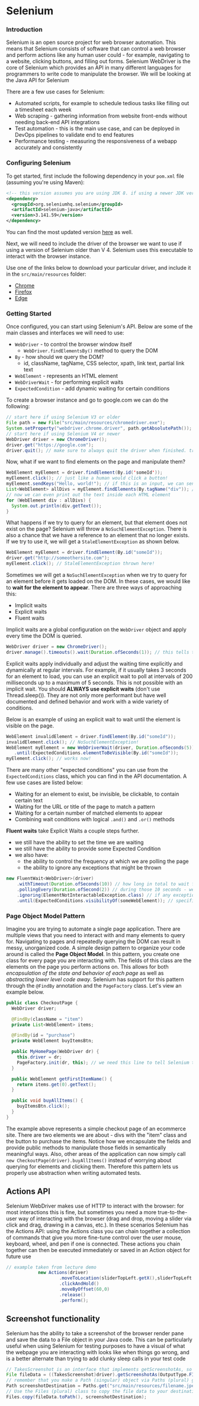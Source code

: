 # Selenium

### Introduction

Selenium is an open source project for web browser automation. This means that Selenium consists of software that can control a web browser and perform actions like any human user could - for example, navigating to a website, clicking buttons, and filling out forms. Selenium WebDriver is the core of Selenium which provides an API in many different languages for programmers to write code to manipulate the browser. We will be looking at the Java API for Selenium

There are a few use cases for Selenium:
* Automated scripts, for example to schedule tedious tasks like filling out a timesheet each week
* Web scraping - gathering information from website front-ends without needing back-end API integrations
* Test automation - this is the main use case, and can be deployed in DevOps pipelines to validate end to end features
* Performance testing - measuring the responsiveness of a webapp accurately and consistently

### Configuring Selenium

To get started, first include the following dependency in your `pom.xml` file (assuming you're using Maven):

```xml
<!-- this version assumes you are using JDK 8. if using a newer JDK version 4.* is easier to set up -->
<dependency>
  <groupId>org.seleniumhq.selenium</groupId>
  <artifactId>selenium-java</artifactId>
  <version>3.141.59</version>
</dependency>
```

You can find the most updated version [here](https://www.selenium.dev/maven/) as well.

Next, we will need to include the driver of the browser we want to use if using a version of Selenium older than V 4. Selenium uses this executable to interact with the browser instance.

Use one of the links below to download your particular driver, and include it in the `src/main/resources` folder:
* [Chrome](https://chromedriver.chromium.org/downloads)
* [Firefox](https://github.com/mozilla/geckodriver/releases)
* [Edge](https://developer.microsoft.com/en-us/microsoft-edge/tools/webdriver/)

### Getting Started

Once configured, you can start using Selenium's API. Below are some of the main classes and interfaces we will need to use:
* `WebDriver` - to control the browser window itself
  * `WebDriver.findElementsBy()` method to query the DOM
* `By` - how should we query the DOM?
  * id, className, tagName, CSS selector, xpath, link text, partial link text
* `WebElement` - represents an HTML element
* `WebDriverWait` - for performing explicit waits
* `ExpectedCondition` - add dynamic waiting for certain conditions

To create a browser instance and go to google.com we can do the following:

```java
// start here if using Selenium V3 or older
File path = new File("src/main/resources/chromedriver.exe");
System.setProperty("webdriver.chrome.driver", path.getAbsolutePath());
// start here if using Selenium V4 or newer
WebDriver driver = new ChromeDriver();
driver.get("https://google.com");
driver.quit(); // make sure to always quit the driver when finished. try/finally works well for this
```

Now, what if we want to find elements on the page and manipulate them?

```java
WebElement myElement = driver.findElement(By.id('someId'));
myElement.click(); // just like a human would click a button!
myElement.sendKeys("Hello, world!"); // if this is an input, we can send text to it
List<WebElement> allDivs = myElement.findElements(By.tagName("div")); // we can search within elements too!
// now we can even print out the text inside each HTML element
for (WebElement div : allDivs) {
  System.out.println(div.getText());
}
```

What happens if we try to query for an element, but that element does not exist on the page? Selenium will throw a `NoSuchElementException`. There is also a chance that we have a reference to an element that no longer exists. If we try to use it, we will get a `StaleElementException` as shown below.

```java
WebElement myElement = driver.findElement(By.id("someId"));
driver.get("http://someothersite.com");
myElement.click(); // StaleElementException thrown here!
```

Sometimes we will get a `NoSuchElementException` when we try to query for an element before it gets loaded on the DOM. In these cases, we would like
to **wait for the element to appear**. There are three ways of approaching this:
* Implicit waits
* Explicit waits
* Fluent waits

Implicit waits are a global configuration on the `WebDriver` object and apply every time the DOM is queried. 
```java
WebDriver driver = new ChromeDriver();
driver.manage().timeouts().wait(Duration.ofSeconds(1)); // this tells the driver to wait up to one second for elements to be found on the page
```

Explicit waits apply individually and adjust the waiting time explicitly and dynamically at regular intervals. For example, if it usually takes 3 seconds for an element to load, you can use an explicit wait to poll at intervals of 200 milliseconds up to a maximum of 5 seconds. This is not possible with an implicit wait. You should **ALWAYS use explicit waits** (don't use Thread.sleep()). They are not only more performant but have well documented and defined behavior and work with a wide variety of conditions.

Below is an example of using an explicit wait to wait until the element is visible on the page.

```java
WebElement invalidElement = driver.findElement(By.id("someId"));
invalidElement.click(); // NoSuchElementException!
WebElement myElement = new WebDriverWait(driver, Duration.ofSeconds(5)))
   .until(ExpectedConditions.elementToBeVisible(By.id("someId"));
myElement.click(); // works now!
```

There are many other "expected conditions" you can use from the `ExpectedConditions` class, which you can find in the API documentation. A few use cases are listed below:
* Waiting for an element to exist, be invisible, be clickable, to contain certain text
* Waiting for the URL or title of the page to match a pattern
* Waiting for a certain number of matched elements to appear
* Combining wait conditions with logical `.and()` and `.or()` methods


**Fluent waits** take Explicit Waits a couple steps further.
* we still have the ability to set the time we are waiting
* we still have the ability to provide some Expected Condition
* we also have: 
  * the ability to control the frequency at which we are polling the page
  * the ability to ignore any exceptions that might be thrown

```java
new FluentWait<WebDriver>(driver)
    .withTimeout(Duration.ofSeconds(10)) // how long in total to wait for the page/DOM to load
    .pollingEvery(Duration.ofSecond(2)) // during those 10 seconds - we are looking at the DOM every 2 seconds
    .ignoring(ElementNotInteractableException.class) // if any exception occurs - we ignore it and keep polling
    .until(ExpectedConditions.visibilityOf(someWebElement)); // specifies what condition to be looking for
```


### Page Object Model Pattern

Imagine you are trying to automate a single page application. There are multiple views that you need to interact with and many elements to query for. Navigating to pages and repeatedly querying the DOM can result in messy, unorganized code. A simple design pattern to organize your code around is called the **Page Object Model**. In this pattern, you create one class for every page you are interacting with. The fields of this class are the elements on the page you perform actions on. This allows for both *encapsulation of the state and behavior of each page* as well as *abstracting lower level code away*. Selenium has support for this pattern through the `@FindBy` annotation and the `PageFactory` class. Let's view an example below.

```java
public class CheckoutPage {
  WebDriver driver;

  @FindBy(className = "item")
  private List<WebElement> items;

  @FindBy(id = "purchase")
  private WebElement buyItemsBtn;

  public MyHomePage(WebDriver dr) {
    this.driver = dr;
    PageFactory.init(dr, this); // we need this line to tell Selenium to instantiate the fields in our class
  }

  public WebElement getFirstItemName() {
    return items.get(0).getText();
  }

  public void buyAllItems() {
    buyItemsBtn.click();
  }
}
```

The example above represents a simple checkout page of an ecommerce site. There are two elements we are about - divs with the "item" class and the button to purchase the items. Notice how we encapsulate the fields and provide public methods to manipulate those fields in semantically meaningful ways. Also, other areas of the application can now simply call `new CheckoutPage(driver).buyAllItems()` instead of worrying about querying for elements and clicking them. Therefore this pattern lets us properly use abstraction when writing automated tests.

## Actions API
Selenium WebDriver makes use of HTTP to interact with the browser: for most interactions this is fine, but sometimes you need a more true-to-the-user way of interacting with the browser (drag and drop, moving a slider via click and drag, drawing in a canvas, etc.). In these scenarios Selenium has the Actions API: using the Actions class you can chain together a collection of commands that give you more fine-tune control over the user mouse, keyboard, wheel, and pen if one is connected. These actions you chain together can then be executed immediately or saved in an Action object for future use

```java
// example taken from lecture demo
            new Actions(driver)
                    .moveToLocation(sliderTopLeft.getX(),sliderTopLeft.getY() + sliderWidthAndHeight.getHeight()/2 )
                    .clickAndHold()
                    .moveByOffset(60,0)
                    .release()
                    .perform();
```

## Screenshot functionality
Selenium has the ability to take a screenshot of the browser render pane and save the data to a File object in your Java code. This can be particularly useful when using Selenium for testing purposes to have a visual of what the webpage you are interacting with looks like when things go wrong, and is a better alternate than trying to add clunky sleep calls in your test code
```java
// TakesScreenshot is an interface that implements getScreenshotAs, so we cast the WebDriver to it in order to gain access to the method
File fileData = ((TakesScreenshot)driver).getScreenshotAs(OutputType.FILE);
// remember that you make a Path (singular) object via Paths (plural) get() method
Path screenshotDestination = Paths.get("src/main/resources/filename.jpeg"); // can choose an extension of your choice
// Use the Files (plural) class to copy the file data to your destination
Files.copy(fileData.toPath(), screenshotDestination);
```